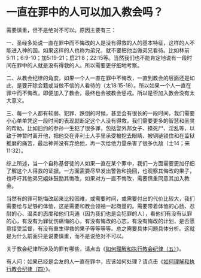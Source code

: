 # 一直在罪中的人可以加入教会吗？



<p>需要慎重，但不是绝对不可以。原因主要有三：</p>

<p>一、圣经多处说一直在罪中而不悔改的人是没有得救的人的基本特征，这样的人不能进入神的国。如果这样的人也称为弟兄，就不要把他当做弟兄看待。比如林前5:11；6:9-10；加5:19-21；启21:8；22:15等。当然我们也不能肯定地说有一段时间在罪中的人就是没有得救的人。所以需要更仔细地考察。</p>

<p>二、从教会纪律的角度，如果一个人一直在罪中不悔改，一直到教会的层面还是如此，是要开除会籍或当做不信的人看待的（太18:15-18）。所以如果一个人一直在罪中而不悔改，即便加入了教会，最终也会被教会惩戒。所以是否加入教会没有太大意义。</p>

<p>三、每一个人都有软弱、犯罪、跌倒的时候，甚至会有很长的一段时间，我们需要小心单单凭这一段时间的表现就断定这个人没有得救，我们需要更多的智慧和圣灵的帮助。比如旧约的参孙一生犯了很多罪，包括娶外邦女子、摸死尸、淫乱等，以致于神暂时离开他，把他交在非利士人手里承受被挖去眼睛、被铜链锁住和在监狱推磨的痛苦，最后神并没有弃绝他，再一次给他力量杀害了很多仇敌（士14；来11:32）。</p>

<p>综上所述，当一个自称基督徒的人如果一直在某个罪中，我们一方面需要更加仔细了解这个人得救的证据，一方面需要尽早发出警告和挽回，也观察其悔改的果子，也呼吁其他弟兄姐妹鼓励其悔改，如果对方一直不悔改，需要慎重同意其加入教会。</p>

<p>当然有的罪可能悔改起来比较困难，或需要时间，或需要付出的代价比较大，我们需要给与足够的体恤，这是需要和教会领袖一起商量的。需要带着体恤的心肠、忍耐的心、温柔的态度和他们沟通（因为我们也是会犯罪的人），看他们有没有认罪的心，有没有为罪忧伤痛悔的心，有没有悔改的心志，有没有悔改的计划，是否愿意接受监督，有没有重生得救的果子等等等等。总之需要具体问题具体分析。这就是为什么前面只是说要慎重，而不是说绝对不可以。</p>

<p>关于教会纪律所涉及的罪有哪些，请点击《<a href="/node/12553">如何理解和执行教会纪律（五）</a>》。</p>

<p>有人问：如果已经是会友的人一直在罪中，应该如何处理？请点击《<a href="/node/12552">如何理解和执行教会纪律（四）</a>》。</p>